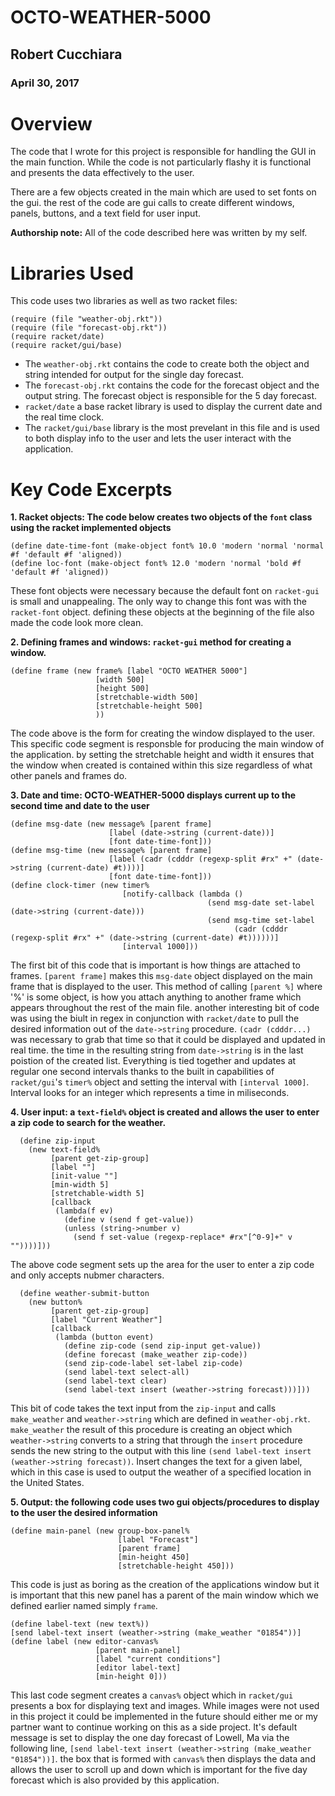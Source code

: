 # OCTO-WEATHER-5000

## Robert Cucchiara
### April 30, 2017

# Overview
The code that I wrote for this project is responsible for handling the GUI in the main function.
While the code is not particularly flashy it is functional and presents the data effectively to the user.

There are a few objects created in the main which are used to set fonts on the gui.
the rest of the code are gui calls to create different windows, panels, buttons, and a text field for user input.

**Authorship note:** All of the code described here was written by my self.

# Libraries Used

This code uses two libraries as well as two racket files:

```
(require (file "weather-obj.rkt"))
(require (file "forecast-obj.rkt"))
(require racket/date)
(require racket/gui/base)
```

* The `weather-obj.rkt` contains the code to create both the object and string intended for output for the single day forecast.
* The `forecast-obj.rkt` contains the code for the forecast object and the output string. The forecast object is responsible for the 5 day forecast.
* `racket/date` a base racket library is used to display the current date and the real time clock.
* The `racket/gui/base` library is the most prevelant in this file and is used to both display info to the user and lets the user interact with the application.

# Key Code Excerpts

**1. Racket objects: The code below creates two objects of the `font` class using the racket implemented objects**
```
(define date-time-font (make-object font% 10.0 'modern 'normal 'normal #f 'default #f 'aligned))
(define loc-font (make-object font% 12.0 'modern 'normal 'bold #f 'default #f 'aligned))
```
These font objects were necessary because the default font on `racket-gui` is small and unappealing. The only way to change this font was with the `racket-font` object. defining these objects at the beginning of the file also made the code look more clean.

**2. Defining frames and windows: `racket-gui` method for creating a window.**
```
(define frame (new frame% [label "OCTO WEATHER 5000"]
                   [width 500]
                   [height 500]
                   [stretchable-width 500]
                   [stretchable-height 500]
                   ))
```
The code above is the form for creating the window displayed to the user. This specific code segment is responsble for producing the main window of the application. by setting the stretchable height and width it ensures that the window when created is contained within this size regardless of what other panels and frames do.

**3. Date and time: OCTO-WEATHER-5000 displays current up to the second time and date to the user**
```
(define msg-date (new message% [parent frame]
                      [label (date->string (current-date))]
                      [font date-time-font]))
(define msg-time (new message% [parent frame]
                      [label (cadr (cdddr (regexp-split #rx" +" (date->string (current-date) #t))))]
                      [font date-time-font]))
(define clock-timer (new timer%
                         [notify-callback (lambda ()
                                            (send msg-date set-label (date->string (current-date)))
                                            (send msg-time set-label
                                                  (cadr (cdddr (regexp-split #rx" +" (date->string (current-date) #t))))))]
                         [interval 1000]))
```   
The first bit of this code that is important is how things are attached to frames. `[parent frame]` makes this `msg-date` object displayed on the main frame that is displayed to the user. This method of calling `[parent %]` where '%' is some object, is how you attach anything to another frame which appears throughout the rest of the main file.
another interesting bit of code was using the biult in regex in conjunction with `racket/date` to pull the desired information out of the `date->string` procedure. `(cadr (cdddr...)` was necessary to grab that time so that it could be displayed and updated in real time.  the time in the resulting string from `date->string` is in the last poistion of the created list.
Everything is tied together and updates at regular one second intervals thanks to the built in capabilities of `racket/gui`'s `timer%` object and setting the interval with `[interval 1000]`. Interval looks for an integer which represents a time in miliseconds.

**4. User input: a `text-field%` object is created and allows the user to enter a zip code to search for the weather.**
```
  (define zip-input 
    (new text-field% 
         [parent get-zip-group]
         [label ""]
         [init-value ""]
         [min-width 5]
         [stretchable-width 5]
         [callback
          (lambda(f ev)
            (define v (send f get-value))
            (unless (string->number v)
              (send f set-value (regexp-replace* #rx"[^0-9]+" v ""))))]))
```
The above code segment sets up the area for the user to enter a zip code and only accepts nubmer characters. 
```
  (define weather-submit-button 
    (new button% 
         [parent get-zip-group]
         [label "Current Weather"]
         [callback  
          (lambda (button event)
            (define zip-code (send zip-input get-value))
            (define forecast (make_weather zip-code))
            (send zip-code-label set-label zip-code)
            (send label-text select-all)
            (send label-text clear)
            (send label-text insert (weather->string forecast)))]))
```
This bit of code takes the text input from the `zip-input` and calls `make_weather` and `weather->string` which are defined in `weather-obj.rkt`. `make_weather` the result of this procedure is creating an object which `weather->string` converts to a string that through the `insert` procedure sends the new string to the output with this line `(send label-text insert (weather->string forecast))`. Insert changes the text for a given label, which in this case is used to output the weather of a specified location in the United States.

**5. Output: the following code uses two gui objects/procedures to display to the user the desired information**
```
(define main-panel (new group-box-panel%
                        [label "Forecast"]
                        [parent frame]
                        [min-height 450]
                        [stretchable-height 450]))
```
This code is just as boring as the creation of the applications window but it is important that this new panel has a parent of the main window which we defined earlier named simply `frame`.
```
(define label-text (new text%))
[send label-text insert (weather->string (make_weather "01854"))]
(define label (new editor-canvas%
                   [parent main-panel]
                   [label "current conditions"]
                   [editor label-text]
                   [min-height 0]))
```
This last code segment creates a `canvas%` object which in `racket/gui` presents a box for displaying text and images. While images were not used in this project it could be implemented in the future should either me or my partner want to continue working on this as a side project. It's default message is set to display the one day forecast of Lowell, Ma via the following line, `[send label-text insert (weather->string (make_weather "01854"))]`. the box that is formed with `canvas%` then displays the data and allows the user to scroll up and down which is important for the five day forecast which is also provided by this application.
